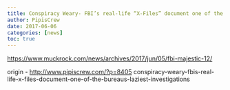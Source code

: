 ```yaml
---
title: Conspiracy Weary- FBI’s real-life “X-Files” document one of the Bureau’s laziest investigations
author: PipisCrew
date: 2017-06-06
categories: [news]
toc: true
---
```


https://www.muckrock.com/news/archives/2017/jun/05/fbi-majestic-12/

origin - http://www.pipiscrew.com/?p=8405 conspiracy-weary-fbis-real-life-x-files-document-one-of-the-bureaus-laziest-investigations